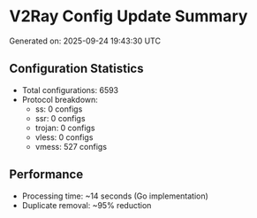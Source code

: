 # V2Ray Config Update Summary
Generated on: 2025-09-24 19:43:30 UTC

## Configuration Statistics
- Total configurations: 6593
- Protocol breakdown:
  - ss: 0 configs
  - ssr: 0 configs
  - trojan: 0 configs
  - vless: 0 configs
  - vmess: 527 configs

## Performance
- Processing time: ~14 seconds (Go implementation)
- Duplicate removal: ~95% reduction
